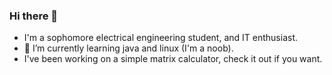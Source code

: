 ### Hi there 👋

- I'm a sophomore electrical engineering student, and IT enthusiast.
- 🌱 I’m currently learning java and linux (I'm a noob).
- I've been working on a simple matrix calculator, check it out if you want.
